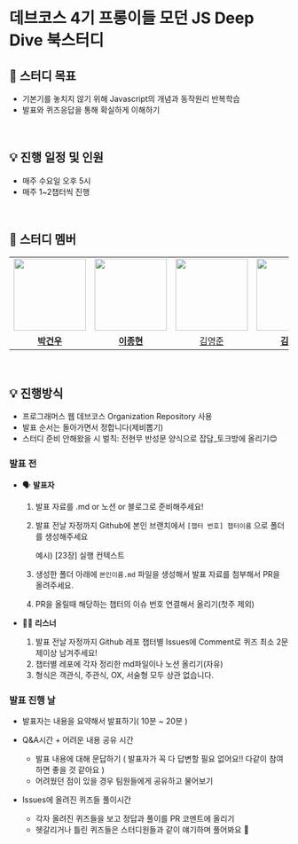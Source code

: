 # 데브코스 4기 프롱이들 모던 JS Deep Dive 북스터디


## 📌 **스터디 목표**
- 기본기를 놓치지 않기 위해 Javascript의 개념과 동작원리 반복학습
- 발표와 퀴즈응답을 통해 확실하게 이해하기

<br>

## 💡 **진행 일정 및 인원**

- 매주 수요일 오후 5시
- 매주 1~2챕터씩 진행

<br>

## 🐨 스터디 멤버
<table>
 <tr>
    <td align="center"><a href="https://github.com/mmsw1597"><img src="https://avatars.githubusercontent.com/mmsw1597" width="130px;" alt=""></a></td>
    <td align="center"><a href="https://github.com/jonghyunlee95"><img src="https://avatars.githubusercontent.com/jonghyunlee95" width="130px;" alt=""></a></td>
    <td align="center"><a href="https://github.com/dudwns"><img src="https://avatars.githubusercontent.com/dudwns" width="130px;" alt=""></a></td>
    <td align="center"><a href="https://github.com/hyoribogo"><img src="https://avatars.githubusercontent.com/hyoribogo" width="130px;" alt=""></a></td>
    <td align="center"><a href="https://github.com/eeseung"><img src="https://avatars.githubusercontent.com/eeseung" width="130px;" alt=""></a></td>
    <td align="center"><a href="https://github.com/suehdn"><img src="https://avatars.githubusercontent.com/suehdn" width="130px;" alt=""></a></td>
    <td align="center"><a href="https://github.com/juyeon-park"><img src="https://avatars.githubusercontent.com/juyeon-park" width="130px;" alt=""></a></td>
  </tr>
  <tr>
    <td align="center"><a href="https://github.com/mmsw1597"><b>박건우</b></a></td>
    <td align="center"><a href="https://github.com/jonghyunlee95"><b>이종현</b></a></td>
    <td align="center"><a href="https://github.com/dudwns">김영준<b></b></a></td>
    <td align="center"><a href="https://github.com/hyoribogo"><b>김효리</b></a></td>
    <td align="center"><a href="https://github.com/eeseung"><b>이승희</b></a></td>
    <td align="center"><a href="https://github.com/suehdn"><b>안혜수</b></a></td>
    <td align="center"><a href="https://github.com/juyeon-park"><b>박주연</b></a></td>
  </tr>
</table>

<br>

## 💡 **진행방식**
- 프로그래머스 웹 데브코스 Organization Repository 사용
- 발표 순서는 돌아가면서 정합니다(제비뽑기)
- 스터디 준비 안해왔을 시 벌칙: 전현무 반성문 양식으로 잡담_토크방에 올리기😊

### **발표 전**
-  🗣️ **발표자**
    1. 발표 자료를 .md or 노션 or 블로그로 준비해주세요!
    2. 발표 전날 자정까지 Github에 본인 브랜치에서 `[챕터 번호] 챕터이름` 으로 폴더를 생성해주세요
        
        예시) [23장] 실행 컨텍스트
        
    3. 생성한 폴더 아래에 `본인이름.md` 파일을 생성해서 발표 자료를 첨부해서 PR을 올려주세요.
    4. PR을 올릴때 해당하는 챕터의 이슈 번호 연결해서 올리기(첫주 제외)
    
    
- 🙆‍♂️ **리스너**
    1. 발표 전날 자정까지 Github 레포 챕터별 Issues에 Comment로 퀴즈 최소 2문제이상 남겨주세요!
    2. 챕터별 레포에 각자 정리한 md파일이나 노션 올리기(자유)
    3. 형식은 객관식, 주관식, OX, 서술형 모두 상관 없습니다.

### **발표 진행 날**
- 발표자는 내용을 요약해서 발표하기( 10분 ~ 20분 )

-  Q&A시간 + 어려운 내용 공유 시간
    -  발표 내용에 대해 문답하기 ( 발표자가 꼭 다 답변할 필요 없어요!! 다같이 참여하면 좋을 것 같아요 )
    -  어려웠던 점이 있을 경우 팀원들에게 공유하고 물어보기

- Issues에 올려진 퀴즈들 풀이시간
    -  각자 올려진 퀴즈들을 보고 정답과 풀이를 PR 코멘트에 올리기
    -  헷갈리거나 틀린 퀴즈들은 스터디원들과 같이 얘기하며 풀어봐요 🙂


